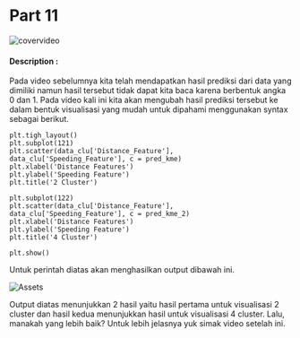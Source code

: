 # Part 11

![covervideo](http://bit.ly/makeaicovervideo)

#### **Description :**

Pada video sebelumnya kita telah mendapatkan hasil prediksi dari data yang dimiliki namun hasil tersebut tidak dapat kita baca karena berbentuk angka 0 dan 1. Pada video kali ini kita akan mengubah hasil prediksi tersebut ke dalam bentuk visualisasi yang mudah untuk dipahami menggunakan syntax sebagai berikut.
```
plt.tigh_layout()
plt.subplot(121)
plt.scatter(data_clu['Distance_Feature'], data_clu['Speeding_Feature'], c = pred_kme)
plt.xlabel('Distance Features')
plt.ylabel('Speeding Feature')
plt.title('2 Cluster')

plt.subplot(122)
plt.scatter(data_clu['Distance_Feature'], data_clu['Speeding_Feature'], c = pred_kme_2)
plt.xlabel('Distance Features')
plt.ylabel('Speeding Feature')
plt.title('4 Cluster')

plt.show()
```
Untuk perintah diatas akan menghasilkan output dibawah ini.

![Assets](https://www.dropbox.com/sh/ew6mjmoq0illzml/AAAAY6_gdy44ozHQMvbzyBV1a/8.png?dl=1)

Output diatas menunjukkan 2 hasil yaitu hasil pertama untuk visualisasi 2 cluster dan hasil kedua menunjukkan hasil untuk visualisasi 4 cluster. Lalu, manakah yang lebih baik? Untuk lebih jelasnya yuk simak video setelah ini. 